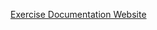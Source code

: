 [Exercise Documentation Website](https://jderobot.github.io/RoboticsAcademy/exercises/Drones/power_tower_inspection)
